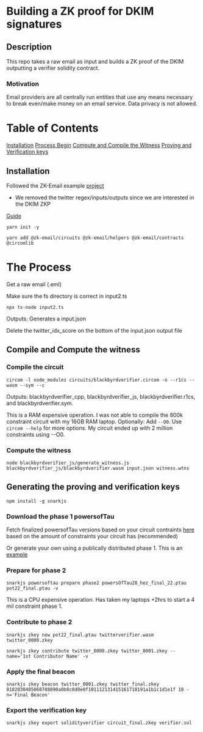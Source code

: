 # Building a ZK proof for DKIM signatures

## Description
This repo takes a raw email as input and builds a ZK proof of the DKIM outputting a verifier solidity contract. 

### Motivation
Email providers are all centrally run entities that use any means necessary to break even/make money on an email service. Data privacy is not allowed. 

# Table of Contents
[Installation](#installation)
[Process Begin](#the-process)
[Compute and Compile the Witness](#compile-and-compute-the-witness)
[Proving and Verification keys](#generating-the-proving-and-verification-keys)


## Installation
Followed the ZK-Email example [project](https://prove.email/blog/twitter)
- We removed the twitter regex/inputs/outputs since we are interested in the DKIM ZKP

[Guide](https://docs.circom.io/getting-started/installation/#installing-dependencies)

```
yarn init -y
```

```
yarn add @zk-email/circuits @zk-email/helpers @zk-email/contracts @circomlib
```

# The Process
Get a raw email (.eml)

Make sure the fs directory is correct in input2.ts

```
npx ts-node input2.ts
``` 

Outputs: Generates a input.json

Delete the twitter_idx_score on the bottom of the input.json output file

## Compile and Compute the witness
### Compile the circuit
```
circom -l node_modules circuits/blackbyrdverifier.circom -o --r1cs --wasm --sym --c
```

Outputs: blackbyrdverifier_cpp, blackbyrdverifier_js, blackbyrdverifier.r1cs, and blackbyrdverifier.sym. 

This is a RAM expensive operation. I was not able to compile the 800k constraint circuit with my 16GB RAM laptop. Optionally: Add ```--O0```. Use ```circom --help``` for more options. My circuit ended up with 2 million constraints using --O0.

### Compute the witness
```
node blackbyrdverifier_js/generate_witness.js blackbyrdverifier_js/blackbyrdverifier.wasm input.json witness.wtns
```

## Generating the proving and verification keys

```
npm install -g snarkjs
```

### Download the phase 1 powersofTau
Fetch finalized powersofTau versions based on your circuit contraints [here](https://github.com/iden3/snarkjs?tab=readme-ov-file#7-prepare-phase-2) based on the amount of constraints your circuit has (recommended)

Or generate your own using a publically distributed phase 1. This is an [example](https://github.com/avvydomains/powers-of-tau)

### Prepare for phase 2
```snarkjs powersoftau prepare phase2 powersOfTau28_hez_final_22.ptau pot22_final.ptau -v```

This is a CPU expensive operation. Has taken my laptops +2hrs to start a 4 mil constraint phase 1. 

### Contribute to phase 2
```
snarkjs zkey new pot22_final.ptau twitterverifier.wasm twitter_0000.zkey
```
```
snarkjs zkey contribute twitter_0000.zkey twitter_0001.zkey --name='1st Contributor Name' -v
```

### Apply the final beacon
```
snarkjs zkey beacon twitter_0001.zkey twitter_final.zkey 0102030405060708090a0b0c0d0e0f101112131415161718191a1b1c1d1e1f 10 -n='Final Beacon'
```

### Export the verification key
```
snarkjs zkey export solidityverifier circuit_final.zkey verifier.sol
```

